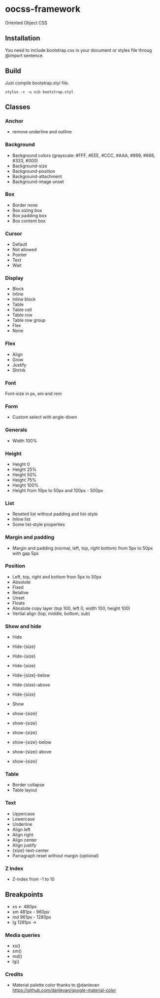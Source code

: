 # oocss-framework
Oriented Object CSS

## Installation

You need to include bootstrap.css in your document or styles file throug @import sentence.

## Build

Just compile bootstrap.styl file.

```
stylus -c -u nib bootstrap.styl
```

## Classes

### Anchor
*  remove underline and outline

### Background
* Background colors (grayscale: #FFF, #EEE, #CCC, #AAA, #999, #666, #333, #000)
* Background-size
* Background-position
* Background-attachment
* Background-image unset

### Box
* Border none
* Box sizing box
* Box padding box
* Box content box

### Cursor
* Default
* Not allowed
* Pointer
* Text
* Wait

### Display
* Block
* Inline
* Inline block
* Table
* Table cell
* Table row
* Table row group
* Flex
* None

### Flex
* Align
* Grow
* Justify
* Shrink

### Font
Font-size in px, em and rem

### Form
* Custom select with angle-down

### Generals
* Width 100%

### Height
* Height 0
* Height 25%
* Height 50%
* Height 75%
* Height 100%
* Height from 10px to 50px and 100px - 500px

### List
* Reseted list without padding and list-style
* Inline list
* Some list-style properties

### Margin and padding
* Margin and padding (normal, left, top, right bottom) from 5px to 50px with gap 5px

### Position
* Left, top, right and bottom from 5px to 50px
* Absolute
* Fixed
* Relative
* Unset
* Floats
* Aboslute copy layer (top 100, left 0, width 100, height 100)
* Vertial align (top, middle, bottom, sub)

### Show and hide
* Hide
* Hide-{size}
* Hide-{size}
* Hide-{size}
* Hide-{size}-below
* Hide-{size}-above
* Hide-{size}

* Show
* show-{size}
* show-{size}
* show-{size}
* show-{size}-below
* show-{size}-above
* show-{size}

### Table
* Border collapse
* Table layout

### Text
* Uppercase
* Lowercase
* Underline
* Align left
* Align right
* Align center
* Align justify
* {size}-text-center
* Parragraph reset without margin (optional)

### Z Index
* Z-index from -1 to 10

## Breakpoints
* xs <- 480px
* sm 481px - 960px
* md 961px - 1280px
* lg 1281px ->

### Media queries
* xs()
* sm()
* md()
* lg()

### Credits
* Material palette color thanks to @danlevan https://github.com/danlevan/google-material-color
